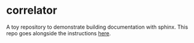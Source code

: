 # correlator

A toy repository to demonstrate building documentation with sphinx. This repo goes alongside the instructions [here](https://github.com/prashjet/oss4astro/tree/main/documentation).